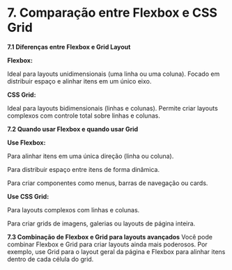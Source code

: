 # 7. Comparação entre Flexbox e CSS Grid
**7.1 Diferenças entre Flexbox e Grid Layout**

**Flexbox:**

Ideal para layouts unidimensionais (uma linha ou uma coluna). Focado em distribuir espaço e alinhar itens em um único eixo.

**CSS Grid:**

Ideal para layouts bidimensionais (linhas e colunas). Permite criar layouts complexos com controle total sobre linhas e colunas.

**7.2 Quando usar Flexbox e quando usar Grid**

**Use Flexbox:**

Para alinhar itens em uma única direção (linha ou coluna).

Para distribuir espaço entre itens de forma dinâmica.

Para criar componentes como menus, barras de navegação ou cards.

**Use CSS Grid:**

Para layouts complexos com linhas e colunas.

Para criar grids de imagens, galerias ou layouts de página inteira.

**7.3 Combinação de Flexbox e Grid para layouts avançados**
Você pode combinar Flexbox e Grid para criar layouts ainda mais poderosos. Por exemplo, use Grid para o layout geral da página e Flexbox para alinhar itens dentro de cada célula do grid.
